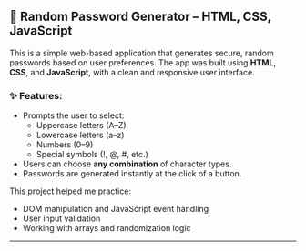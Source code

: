 ## 🔐 Random Password Generator – HTML, CSS, JavaScript

This is a simple web-based application that generates secure, random passwords based on user preferences. The app was built using **HTML**, **CSS**, and **JavaScript**, with a clean and responsive user interface.

### ✨ Features:

* Prompts the user to select:
  * Uppercase letters (A–Z)
  * Lowercase letters (a–z)
  * Numbers (0–9)
  * Special symbols (!, @, #, etc.)
* Users can choose **any combination** of character types.
* Passwords are generated instantly at the click of a button.

This project helped me practice:

* DOM manipulation and JavaScript event handling
* User input validation
* Working with arrays and randomization logic
---
